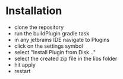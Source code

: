 # Installation

- clone the repository
- run the buildPlugin gradle task
- in any jetbrains IDE navigate to Plugins
- click on the settings symbol
- select "Install Plugin from Disk..."
- select the created zip file in the libs folder
- hit apply
- restart
